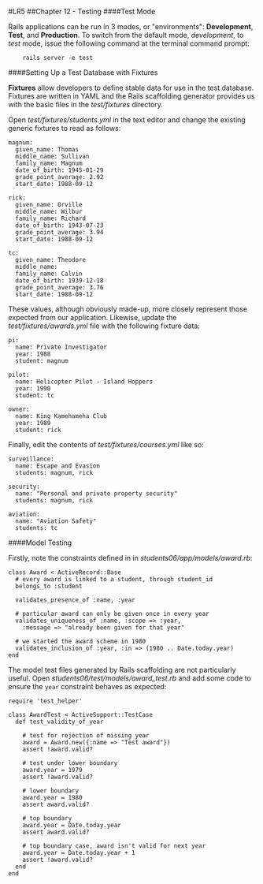 #LR5
##Chapter 12 - Testing
####Test Mode

Rails applications can be run in 3 modes, or "environments": **Development**, **Test**, and **Production**. To switch from the default mode, _development_, to _test_ mode, issue the following command at the terminal command prompt:

		rails server -e test

####Setting Up a Test Database with Fixtures

**Fixtures** allow developers to define stable data for use in the test database. Fixtures are written in YAML and the Rails scaffolding generator provides us with the basic files in the _test/fixtures_ directory. 

Open _test/fixtures/students.yml_ in the text editor and change the existing generic fixtures to read as follows:

    magnum:
      given_name: Thomas
      middle_name: Sullivan
      family_name: Magnum
      date_of_birth: 1945-01-29
      grade_point_average: 2.92
      start_date: 1988-09-12

    rick:
      given_name: Orville
      middle_name: Wilbur
      family_name: Richard
      date_of_birth: 1943-07-23
      grade_point_average: 3.94
      start_date: 1988-09-12

    tc:
      given_name: Theodore
      middle_name:
      family_name: Calvin
      date_of_birth: 1939-12-18
      grade_point_average: 3.76
      start_date: 1988-09-12

These values, although obviously made-up, more closely represent those expected from our application. Likewise, update the _test/fixtures/awards.yml_ file with the following fixture data:

    pi:
      name: Private Investigator
      year: 1988
      student: magnum

    pilot:
      name: Helicopter Pilot - Island Hoppers
      year: 1990
      student: tc

    owner:
      name: King Kamehameha Club
      year: 1989
      student: rick

Finally, edit the contents of _test/fixtures/courses.yml_ like so:

    surveillance:
      name: Escape and Evasion
      students: magnum, rick

    security:
      name: "Personal and private property security"
      students: magnum, rick

    aviation:
      name: "Aviation Safety"
      students: tc

####Model Testing

Firstly, note the constraints defined in  in *students06/app/models/award.rb*:

    class Award < ActiveRecord::Base
      # every award is linked to a student, through student_id
      belongs_to :student

      validates_presence_of :name, :year

      # particular award can only be given once in every year
      validates_uniqueness_of :name, :scope => :year,
        :message => "already been given for that year"

      # we started the award scheme in 1980
      validates_inclusion_of :year, :in => (1980 .. Date.today.year)
    end

The model test files generated by Rails scaffolding are not particularly useful. Open *students06/test/models/award_test.rb* and add some code to ensure the `year` constraint behaves as expected:

    require 'test_helper'

    class AwardTest < ActiveSupport::TestCase
      def test_validity_of_year

        # test for rejection of missing year
        award = Award.new({:name => "Test award"})
        assert !award.valid?

        # test under lower boundary
        award.year = 1979
        assert !award.valid?

        # lower boundary
        award.year = 1980
        assert award.valid?

        # top boundary
        award.year = Date.today.year
        assert award.valid?

        # top boundary case, award isn't valid for next year
        award.year = Date.today.year + 1
        assert !award.valid?
      end
    end



